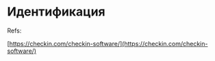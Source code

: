 # Идентификация

Refs:

[https://checkin.com/checkin-software/](https://checkin.com/checkin-software/)
